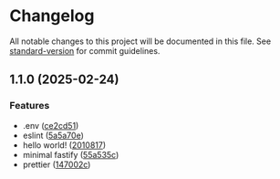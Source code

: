 # Changelog

All notable changes to this project will be documented in this file. See [standard-version](https://github.com/conventional-changelog/standard-version) for commit guidelines.

## 1.1.0 (2025-02-24)

### Features

- .env ([ce2cd51](https://github.com/iacomputer/api-rest/commit/ce2cd517a1fd0547567968fe637f57e681f37592))
- eslint ([5a5a70e](https://github.com/iacomputer/api-rest/commit/5a5a70e7ef8838258cba6cfda7102cb190c4cb71))
- hello world! ([2010817](https://github.com/iacomputer/api-rest/commit/2010817fbf2fcef9c14d18fbe1fa810fa3cc87b6))
- minimal fastify ([55a535c](https://github.com/iacomputer/api-rest/commit/55a535c9ba4af8bb8fa41b443336007993aca69d))
- prettier ([147002c](https://github.com/iacomputer/api-rest/commit/147002c8c519a81a2b6c6f92c12628b9cdafe624))
